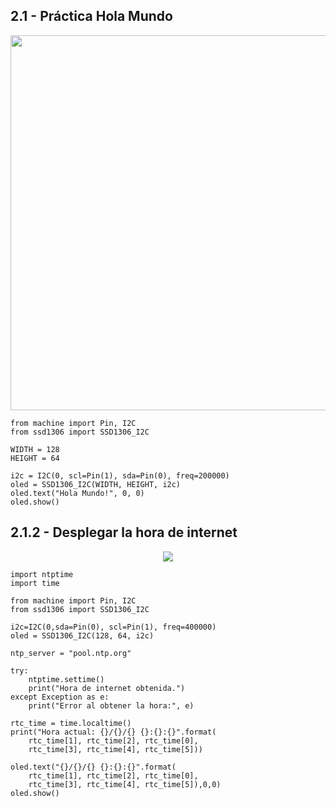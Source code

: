 ## 2.1 - Práctica Hola Mundo

<div style="text-align:center">
 <img src="https://scontent.ftij5-1.fna.fbcdn.net/v/t1.15752-9/370211712_702032104719134_6626550141145375390_n.jpg?_nc_cat=110&ccb=1-7&_nc_sid=8cd0a2&_nc_eui2=AeG1vCfvSbqEBYpWp4PkX1RJ7wuuBa9K8MfvC64Fr0rwx1umi5WXcMWFfu38QwJY8xCCsrg7UBoS3fAME-YQ7rWD&_nc_ohc=hPtg7o2L218AX88pAdB&_nc_ht=scontent.ftij5-1.fna&oh=03_AdRhgT6smaYEiGW6jWLOKSLNMfwXljsKxh3oSCTPtTeXRw&oe=654DAFA8" width="600" height="600" />
</div>

```
from machine import Pin, I2C
from ssd1306 import SSD1306_I2C

WIDTH = 128
HEIGHT = 64

i2c = I2C(0, scl=Pin(1), sda=Pin(0), freq=200000)
oled = SSD1306_I2C(WIDTH, HEIGHT, i2c)
oled.text("Hola Mundo!", 0, 0)
oled.show()
```


## 2.1.2 - Desplegar la hora de internet

<div style="text-align:center">
 <img src="https://scontent-sjc3-1.xx.fbcdn.net/v/t1.15752-9/370148795_3520742031518351_6059106492781991160_n.jpg?_nc_cat=103&ccb=1-7&_nc_sid=8cd0a2&_nc_eui2=AeHMKaTH2hnh_N86zF2UW0AgdimOryETpqd2KY6vIROmp2StmM44EgE4qowacI9zwhDYwTO2HB8Sql7fpdqeB8an&_nc_ohc=PqMLq_65OXkAX_MNkQk&_nc_ht=scontent-sjc3-1.xx&oh=03_AdTRJsIF-Fm-lKh8r2mrRhyB4GCu5sF3waRl5kFqx1YbJw&oe=654D9EC4"/>
</div>

```
import ntptime
import time

from machine import Pin, I2C
from ssd1306 import SSD1306_I2C

i2c=I2C(0,sda=Pin(0), scl=Pin(1), freq=400000)
oled = SSD1306_I2C(128, 64, i2c)

ntp_server = "pool.ntp.org"

try:
    ntptime.settime()
    print("Hora de internet obtenida.")
except Exception as e:
    print("Error al obtener la hora:", e)

rtc_time = time.localtime()
print("Hora actual: {}/{}/{} {}:{}:{}".format(
    rtc_time[1], rtc_time[2], rtc_time[0],
    rtc_time[3], rtc_time[4], rtc_time[5]))

oled.text("{}/{}/{} {}:{}:{}".format(
    rtc_time[1], rtc_time[2], rtc_time[0],
    rtc_time[3], rtc_time[4], rtc_time[5]),0,0)
oled.show()
```

